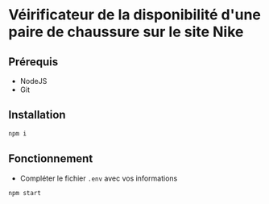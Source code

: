 # Véirificateur de la disponibilité d'une paire de chaussure sur le site Nike

## Prérequis

- NodeJS
- Git

## Installation

```bash
npm i
```

## Fonctionnement

- Compléter le fichier `.env` avec vos informations

```bash
npm start
```
